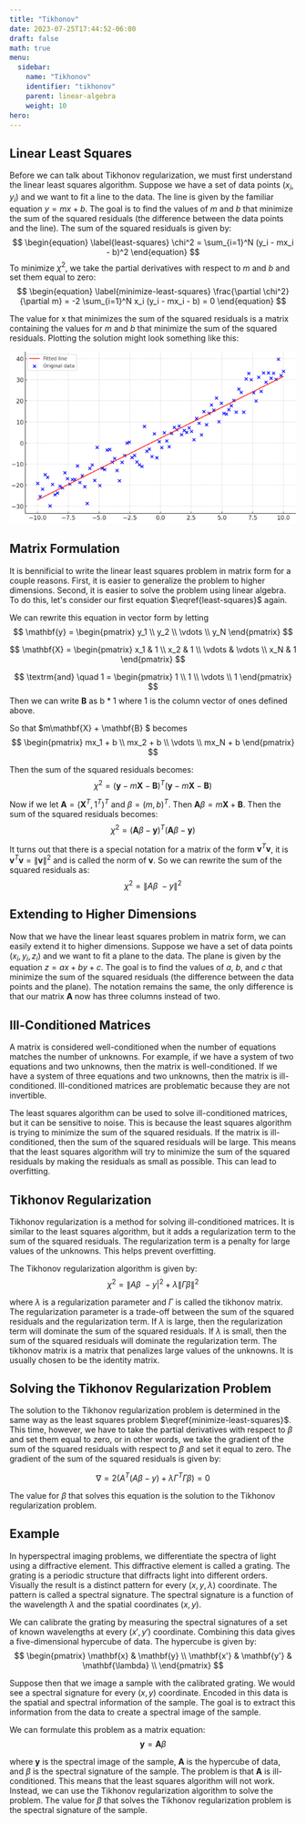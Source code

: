 ```yaml
---
title: "Tikhonov"
date: 2023-07-25T17:44:52-06:00
draft: false
math: true
menu:
  sidebar:
    name: "Tikhonov"
    identifier: "tikhonov"
    parent: linear-algebra
    weight: 10
hero: 
---
```


## Linear Least Squares
Before we can talk about Tikhonov regularization, we must first understand the linear least squares algorithm. Suppose we have a set of data points $(x_i, y_i)$ and we want to fit a line to the data.
The line is given by the familiar equation $y = mx + b$. The goal is to find the values of $m$ and $b$ that minimize the sum of the squared residuals (the difference between the data points and the line). The sum of the squared residuals is given by:
$$
\begin{equation}
\label{least-squares}
\chi^2 = \sum_{i=1}^N (y_i - mx_i - b)^2
\end{equation}
$$
To minimize $\chi^2$, we take the partial derivatives with respect to $m$ and $b$ and set them equal to zero:
$$
\begin{equation}
\label{minimize-least-squares}
\frac{\partial \chi^2}{\partial m} = -2 \sum_{i=1}^N x_i (y_i - mx_i - b) = 0
\end{equation}
$$

The value for x that minimizes the sum of the squared residuals is a matrix containing the values for $m$ and $b$ that minimize the sum of the squared residuals. Plotting the solution might look something like this:

![Linear Least Squares](least_squares.png)

## Matrix Formulation
It is bennificial to write the linear least squares problem in matrix form for a couple reasons. First, it is easier to generalize the problem to higher dimensions. Second, it is easier to solve the problem using linear algebra. To do this, let's consider our first equation $\eqref{least-squares}$ again.

We can rewrite this equation in vector form by letting
$$
\mathbf{y} = \begin{pmatrix}
y_1 \\ y_2 \\ \vdots \\ y_N
\end{pmatrix}
$$

$$
\mathbf{X} = \begin{pmatrix}
x_1 & 1 \\
x_2 & 1 \\
\vdots & \vdots \\
x_N & 1
\end{pmatrix}
$$

$$
\textrm{and} \quad 1 = \begin{pmatrix}
1 \\
1 \\
\vdots \\
1
\end{pmatrix}
$$
Then we can write $\mathbf{B}$ as b * 1 where 1 is the column vector of ones defined above.

So that $m\mathbf{X} + \mathbf{B} $ becomes 
$$
\begin{pmatrix}
mx_1 + b \\
mx_2 + b \\
\vdots \\
mx_N + b
\end{pmatrix}
$$


Then the sum of the squared residuals becomes:
$$
\begin{equation}
\chi^2 = (\mathbf{y} - m\mathbf{X} - \mathbf{B})^T(\mathbf{y} - m\mathbf{X} - \mathbf{B})
\end{equation}
$$

Now if we let $\mathbf{A} = (\mathbf{X}^T,1^T)^T$ and $\beta=(m,b)^{T}.$ Then $\mathbf{A}\beta = m\mathbf{X} + \mathbf{B}$. Then the sum of the squared residuals becomes:
$$
\begin{equation}
\chi^{2}=(\mathbf{A}\beta - \mathbf{y})^{T}(\mathbf{A}\beta - \mathbf{y})
\end{equation}
$$

It turns out that there is a special notation for a matrix of the form $\mathbf{v}^T\mathbf{v}$, it is $\mathbf{v}^T\mathbf{v} = \|\mathbf{v}\|^2$ and is called the norm of $\mathbf{v}$. So we can rewrite the sum of the squared residuals as:
$$
\begin{equation}
\chi^{2}=\|A\beta\ - y\|^{2}
\end{equation}
$$

## Extending to Higher Dimensions
Now that we have the linear least squares problem in matrix form, we can easily extend it to higher dimensions. Suppose we have a set of data points $(x_i, y_i, z_i)$ and we want to fit a plane to the data. The plane is given by the equation $z = ax + by + c$. The goal is to find the values of $a$, $b$, and $c$ that minimize the sum of the squared residuals (the difference between the data points and the plane). The notation remains the same, the only difference is that our matrix $\mathbf{A}$ now has three columns instead of two.

## Ill-Conditioned Matrices
A matrix is considered well-conditioned when the number of equations matches the number of unknowns. For example, if we have a system of two equations and two unknowns, then the matrix is well-conditioned. If we have a system of three equations and two unknowns, then the matrix is ill-conditioned. Ill-conditioned matrices are problematic because they are not invertible.

The least squares algorithm can be used to solve ill-conditioned matrices, but it can be sensitive to noise. This is because the least squares algorithm is trying to minimize the sum of the squared residuals. If the matrix is ill-conditioned, then the sum of the squared residuals will be large. This means that the least squares algorithm will try to minimize the sum of the squared residuals by making the residuals as small as possible. This can lead to overfitting.

## Tikhonov Regularization
Tikhonov regularization is a method for solving ill-conditioned matrices. It is similar to the least squares algorithm, but it adds a regularization term to the sum of the squared residuals. The regularization term is a penalty for large values of the unknowns. This helps prevent overfitting.

The Tikhonov regularization algorithm is given by:
$$
\begin{equation}
\chi^{2}=\|A\beta\ - y|^{2}+\lambda\|\Gamma\beta\|^{2}
\end{equation}
$$
  
where $\lambda$ is a regularization parameter and $\Gamma$ is called the tikhonov matrix. The regularization parameter is a trade-off between the sum of the squared residuals and the regularization term. If $\lambda$ is large, then the regularization term will dominate the sum of the squared residuals. If $\lambda$ is small, then the sum of the squared residuals will dominate the regularization term. The tikhonov matrix is a matrix that penalizes large values of the unknowns. It is usually chosen to be the identity matrix.

## Solving the Tikhonov Regularization Problem
The solution to the Tikhonov regularization problem is determined in the same way as the least squares problem $\eqref{minimize-least-squares}$. This time, however, we have to take the partial derivatives with respect to $\beta$ and set them equal to zero, or in other words, we take the gradient of the sum of the squared residuals with respect to $\beta$ and set it equal to zero. The gradient of the sum of the squared residuals is given by:

$$
\begin{equation}
\nabla = 2 \left(A^T (A\beta - y) + \lambda \Gamma^T \Gamma \beta\right) = 0
\end{equation}
$$

The value for $\beta$ that solves this equation is the solution to the Tikhonov regularization problem.

## Example
In hyperspectral imaging problems, we differentiate the spectra of light using a diffractive element. This diffractive element is called a grating. The grating is a periodic structure that diffracts light into different orders. Visually the result is a distinct pattern for every $(x, y, \lambda)$ coordinate. The pattern is called a spectral signature. The spectral signature is a function of the wavelength $\lambda$ and the spatial coordinates $(x, y)$.

We can calibrate the grating by measuring the spectral signatures of a set of known wavelengths at every $(x', y')$ coordinate. Combining this data gives a five-dimensional hypercube of data. The hypercube is given by:
$$
\begin{pmatrix}
\mathbf{x} & \mathbf{y} \\
\mathbf{x'} & \mathbf{y'} & \mathbf{\lambda} \\
\end{pmatrix}
$$

Suppose then that we image a sample with the calibrated grating. We would see a spectral signature for every $(x, y)$ coordinate. Encoded in this data is the spatial and spectral information of the sample. The goal is to extract this information from the data to create a spectral image of the sample.

We can formulate this problem as a matrix equation:
$$
\begin{equation}
\mathbf{y} = \mathbf{A}\beta
\end{equation}
$$

where $\mathbf{y}$ is the spectral image of the sample, $\mathbf{A}$ is the hypercube of data, and $\beta$ is the spectral signature of the sample. The problem is that $\mathbf{A}$ is ill-conditioned. This means that the least squares algorithm will not work. Instead, we can use the Tikhonov regularization algorithm to solve the problem. The value for $\beta$ that solves the Tikhonov regularization problem is the spectral signature of the sample.